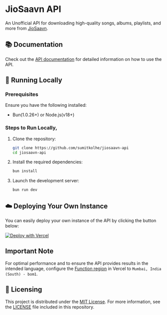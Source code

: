 # JioSaavn API

An Unofficial API for downloading high-quality songs, albums, playlists, and more from [JioSaavn](https://jiosaavn.com).

## 📚 Documentation

Check out the [API documentation](https://saavn.dev/docs) for detailed information on how to use the API.

## 🔌 Running Locally

### Prerequisites

Ensure you have the following installed:

- Bun(1.0.26+) or Node.js(v18+)

### Steps to Run Locally,


1. Clone the repository:

   ```sh
   git clone https://github.com/sumitkolhe/jiosaavn-api
   cd jiosaavn-api
   ```

2. Install the required dependencies:

   ```sh
   bun install
   ```

3. Launch the development server:

   ```sh
   bun run dev
   ```

## ☁️ Deploying Your Own Instance

You can easily deploy your own instance of the API by clicking the button below:

[![Deploy with Vercel](https://vercel.com/button)](https://vercel.com/new/clone?repository-url=https://github.com/sumitkolhe/jiosaavn-api)

## Important Note

For optimal performance and to ensure the API provides results in the intended language, configure the [Function region](https://vercel.com/docs/concepts/functions/serverless-functions/regions) in Vercel to `Mumbai, India (South) - bom1`.

## 📜 Licensing

This project is distributed under the [MIT License](https://opensource.org/licenses/MIT). For more information, see the [LICENSE](LICENSE) file included in this repository.

